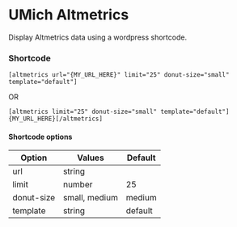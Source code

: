 # UMich Altmetrics
Display Altmetrics data using a wordpress shortcode.

### Shortcode
```
[altmetrics url="{MY_URL_HERE}" limit="25" donut-size="small" template="default"]
```
OR
```
[altmetrics limit="25" donut-size="small" template="default"]{MY_URL_HERE}[/altmetrics]
```

#### Shortcode options
| Option     | Values        | Default |
| ---------- | ------------- | ------- |
| url        | string        |         |
| limit      | number        | 25      |
| donut-size | small, medium | medium  |
| template   | string        | default |
